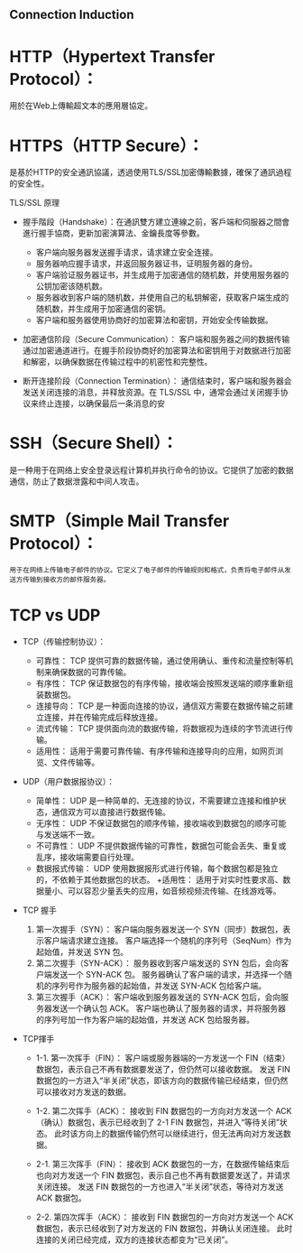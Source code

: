 
## Connection Induction

# HTTP（Hypertext Transfer Protocol）：

用於在Web上傳輸超文本的應用層協定。

# HTTPS（HTTP Secure）：

是基於HTTP的安全通訊協議，透過使用TLS/SSL加密傳輸數據，確保了通訊過程的安全性。

TLS/SSL 原理
+ 握手階段（Handshake）：在通訊雙方建立連線之前，客戶端和伺服器之間會進行握手協商，更新加密演算法、金鑰長度等參數。
    + 客户端向服务器发送握手请求，请求建立安全连接。
    + 服务器响应握手请求，并返回服务器证书，证明服务器的身份。
    + 客户端验证服务器证书，并生成用于加密通信的随机数，并使用服务器的公钥加密该随机数。
    + 服务器收到客户端的随机数，并使用自己的私钥解密，获取客户端生成的随机数，并生成用于加密通信的密钥。
    + 客户端和服务器使用协商好的加密算法和密钥，开始安全传输数据。

+ 加密通信阶段（Secure Communication）： 客户端和服务器之间的数据传输通过加密通道进行。在握手阶段协商好的加密算法和密钥用于对数据进行加密和解密，以确保数据在传输过程中的机密性和完整性。

+ 断开连接阶段（Connection Termination）： 通信结束时，客户端和服务器会发送关闭连接的消息，并释放资源。在 TLS/SSL 中，通常会通过关闭握手协议来终止连接，以确保最后一条消息的安

# SSH（Secure Shell）：

是一种用于在网络上安全登录远程计算机并执行命令的协议。它提供了加密的数据通信，防止了数据泄露和中间人攻击。

# SMTP（Simple Mail Transfer Protocol）： 

    用于在网络上传输电子邮件的协议。它定义了电子邮件的传输规则和格式，负责将电子邮件从发送方传输到接收方的邮件服务器。

# TCP vs UDP

+ TCP（传输控制协议）：
    + 可靠性： TCP 提供可靠的数据传输，通过使用确认、重传和流量控制等机制来确保数据的可靠传输。
    + 有序性： TCP 保证数据包的有序传输，接收端会按照发送端的顺序重新组装数据包。
    + 连接导向： TCP 是一种面向连接的协议，通信双方需要在数据传输之前建立连接，并在传输完成后释放连接。
    + 流式传输： TCP 提供面向流的数据传输，将数据视为连续的字节流进行传输。
    + 适用性： 适用于需要可靠传输、有序传输和连接导向的应用，如网页浏览、文件传输等。

+ UDP（用户数据报协议）：
    + 简单性： UDP 是一种简单的、无连接的协议，不需要建立连接和维护状态，通信双方可以直接进行数据传输。
    + 无序性： UDP 不保证数据包的顺序传输，接收端收到数据包的顺序可能与发送端不一致。
    + 不可靠性： UDP 不提供数据传输的可靠性，数据包可能会丢失、重复或乱序，接收端需要自行处理。
    + 数据报式传输： UDP 使用数据报形式进行传输，每个数据包都是独立的，不依赖于其他数据包的状态。
    +适用性： 适用于对实时性要求高、数据量小、可以容忍少量丢失的应用，如音频视频流传输、在线游戏等。

+ TCP 握手
    1. 第一次握手（SYN）：
        客户端向服务器发送一个 SYN（同步）数据包，表示客户端请求建立连接。
        客户端选择一个随机的序列号（SeqNum）作为起始值，并发送 SYN 包。
    2. 第二次握手（SYN-ACK）：
        服务器收到客户端发送的 SYN 包后，会向客户端发送一个 SYN-ACK 包。
        服务器确认了客户端的请求，并选择一个随机的序列号作为服务器的起始值，并发送 SYN-ACK 包给客户端。
    3. 第三次握手（ACK）：
        客户端收到服务器发送的 SYN-ACK 包后，会向服务器发送一个确认包 ACK。
        客户端也确认了服务器的请求，并将服务器的序列号加一作为客户端的起始值，并发送 ACK 包给服务器。

+ TCP揮手

    + 1-1. 第一次挥手（FIN）：
    客户端或服务器端的一方发送一个 FIN（结束）数据包，表示自己不再有数据要发送了，但仍然可以接收数据。
    发送 FIN 数据包的一方进入“半关闭”状态，即该方向的数据传输已经结束，但仍然可以接收对方发送的数据。

    + 1-2. 第二次挥手（ACK）：
    接收到 FIN 数据包的一方向对方发送一个 ACK（确认）数据包，表示已经收到了 2-1 FIN 数据包，并进入“等待关闭”状态。
    此时该方向上的数据传输仍然可以继续进行，但无法再向对方发送数据。
    
    + 2-1. 第三次挥手（FIN）：
    接收到 ACK 数据包的一方，在数据传输结束后也向对方发送一个 FIN 数据包，表示自己也不再有数据要发送了，并请求关闭连接。
    发送 FIN 数据包的一方也进入“半关闭”状态，等待对方发送 ACK 数据包。

    + 2-2. 第四次挥手（ACK）：
    接收到 FIN 数据包的一方向对方发送一个 ACK 数据包，表示已经收到了对方发送的 FIN 数据包，并确认关闭连接。
    此时连接的关闭已经完成，双方的连接状态都变为“已关闭”。
